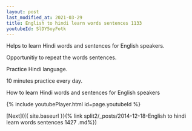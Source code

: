 ```yaml
---
layout: post
last_modified_at: 2021-03-29
title: English to hindi learn words sentences 1133 
youtubeId: SlDY5oyFotk
---
```

 
 
Helps to learn Hindi words and sentences for English speakers.

Opportunitiy to repeat the words sentences. 

Practice Hindi language. 
 
10 minutes practice every day. 
 
How to learn Hindi words and sentences for English speakers 
 
{% include youtubePlayer.html id=page.youtubeId %}
 
 
[Next]({{ site.baseurl }}{% link  split2/_posts/2014-12-18-English to hindi learn words sentences 1427 .md%})
 
